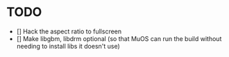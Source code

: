 # TODO

- [] Hack the aspect ratio to fullscreen
- [] Make libgbm, libdrm optional (so that MuOS can run the build without needing to install libs it doesn't use)
